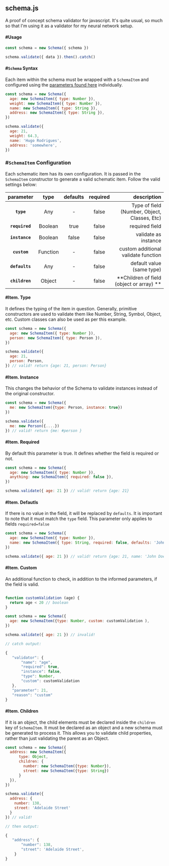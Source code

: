 ## schema.js

A proof of concept schema validator for javascript. It's quite usual, so much so that I'm using it as a validator for my neural network setup.

<a id='usage'></a>

#### #Usage

```js
const schema = new Schema({ schema })

schema.validate({ data }).then().catch()
```

#### #`Schema` Syntax

Each item within the schema must be wrapped with a `SchemaItem` and configured using the [parameters found here](#usage) individually.

```js
const schema = new Schema({
  age: new SchemaItem({ type: Number }),
  weight: new SchemaItem({ type: Number }),
  name: new SchemaItem({ type: String }),
  address: new SchemaItem({ type: String }),
})

schema.validate({
  age: 21,
  weight: 64.3,
  name: 'Hugo Rodrigues',
  address: 'somewhere',
})
```

### #`SchemaItem` Configuration

Each schematic item has its own configuration. It is passed in the `SchemaItem` constructor to generate a valid schematic item. Follow the valid settings below:

| **parameter**  | **type** | **defaults** | **required** |                              **description** |
| :------------: | :------: | :----------: | :----------: | -------------------------------------------: |
|   **`type`**   |   Any    |      -       |    false     | Type of field (Number, Object, Classes, Etc) |
| **`required`** | Boolean  |     true     |    false     |                               required field |
| **`instance`** | Boolean  |    false     |    false     |                         validate as instance |
|  **`custom`**  | Function |      -       |    false     |          custom additional validate function |
| **`defaults`** |   Any    |      -       |    false     |                    default value (same type) |
| **`children`** |  Object  |      -       |    false     |     **Children of field (object or array) ** |

#### #Item. Type

It defines the typing of the item in question. Generally, primitive constructors are used to validate them like Number, String, Symbol, Object, etc. Custom classes can also be used as per this example.

```js
const schema = new Schema({
  age: new SchemaItem({ type: Number }),
  person: new SchemaItem({ type: Person }),
})

schema.validate({
  age: 21,
  person: Person,
}) // valid! return {age: 21, person: Person}
```

#### #Item. Instance

This changes the behavior of the Schema to validate instances instead of the original constructor.

```js
const schema = new Schema({
  me: new SchemaItem({type: Person, instance: true})
})

schema.validate({
  me: new Person({....})
}) // valid! return {me: #person }
```

#### #Item. Required

By default this parameter is true. It defines whether the field is required or not.

```js
const schema = new Schema({
  age: new SchemaItem({ type: Number }),
  anything: new SchemaItem({ required: false }),
})

schema.validate({ age: 21 }) // valid! return {age: 21}
```

#### #Item. Defautls

If there is no value in the field, it will be replaced by `defaults`. It is important to note that it must match the `type` field. This parameter only applies to fields `required=false`

```js
const schema = new Schema({
  age: new SchemaItem({ type: Number }),
  name: new SchemaItem({ type: String, required: false, defaults: 'John Doe' }),
})

schema.validate({ age: 21 }) // valid! return {age: 21, name: 'John Doe'}
```

#### #Item. Custom

An additional function to check, in addition to the informed parameters, if the field is valid.

```js

function customValidation (age) {
  return age < 20 // boolean
}

const schema = new Schema({
  age: new SchemaItem({type: Number, custom: customValidation ),
})

schema.validate({ age: 21 }) // invalid!

// catch output:

{
   "validator": {
       "name": "age",
       "required": true,
       "instance": false,
       "type": Number,
       "custom": customValidation
   },
   "parameter": 21,
   "reason": "custom"
}
```

#### #Item. Children

If it is an object, the child elements must be declared inside the `children` key of `SchemaItem`. It must be declared as an object and a new schema must be generated to process it. This allows you to validate child properties, rather than just validating the parent as an Object.

```js
const schema = new Schema({
  address: new SchemaItem({
      type: Object,
      children: {
        number: new SchemaItem({type: Number}),
        street: new SchemaItem({type: String})
      }
  }),
})

schema.validate({
  address: {
    number: 138,
    street: 'Adelaide Street'
  }
}) // valid!

// then output:

{
   "address": {
       "number": 138,
       "street": 'Adelaide Street',
    }
}
```
